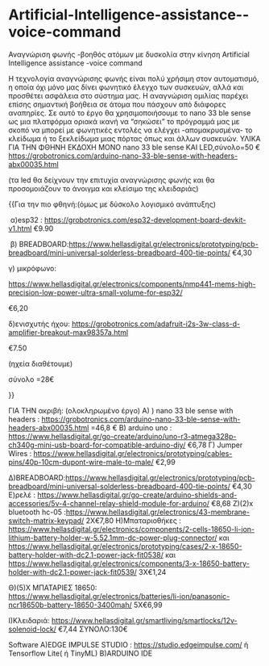 # Artificial-Intelligence-assistance--voice-command
Αναγνώριση φωνής -βοηθός ατόμων με δυσκολία στην κίνηση
Artificial Intelligence assistance -voice command
 
Η τεχνολογία αναγνώρισης φωνής είναι πολύ χρήσιμη στον αυτοματισμό, η οποία όχι μόνο μας δίνει φωνητικό έλεγχο των συσκευών, αλλά και προσθέτει ασφάλεια στο σύστημα μας. Η αναγνώριση ομιλίας παρέχει επίσης σημαντική βοήθεια σε άτομα που πάσχουν από διάφορες αναπηρίες. Σε αυτό το έργο θα χρησιμοποιήσουμε το nano 33 ble sense ως μια πλατφόρμα οριακά ικανή να “σηκώσει” το πρόγραμμά μας με σκοπό να μπορεί με φωνητικές εντολές να ελέγχει -απομακρυσμένα- το κλείδωμα ή το ξεκλείδωμα μιας πόρτας όπως και άλλων συσκευών.
ΥΛΙΚΑ
ΓΙΑ ΤΗΝ ΦΘΗΝΗ ΕΚΔΟΧΗ ΜΟΝΟ nano 33 ble sense ΚΑΙ LED,σύνολο=50 € 
https://grobotronics.com/arduino-nano-33-ble-sense-with-headers-abx00035.html
 
(τα led θα δείχνουν την επιτυχία αναγνώρισης φωνής και θα προσομοιάζουν το άνοιγμα και κλείσιμο της κλειδαριάς)

{{Για την πιο φθηνή:(όμως με δύσκολο λογισμικό ανάπτυξης)

 α)esp32 : https://grobotronics.com/esp32-development-board-devkit-v1.html
 €9.90

 β) BREADBOARD:https://www.hellasdigital.gr/electronics/prototyping/pcb-breadboard/mini-universal-solderless-breadboard-400-tie-points/
€4,30

γ) μικρόφωνο:

https://www.hellasdigital.gr/electronics/components/nmp441-mems-high-precision-low-power-ultra-small-volume-for-esp32/

€6,20

δ)ενισχυτής ήχου: https://grobotronics.com/adafruit-i2s-3w-class-d-amplifier-breakout-max98357a.html

€7.50

(ηχεία διαθέτουμε)

σύνολο =28€

}}

ΓΙΑ ΤΗΝ ακριβή: (ολοκληρωμένο έργο)
Α) ) nano 33 ble sense with headers :
https://grobotronics.com/arduino-nano-33-ble-sense-with-headers-abx00035.html
=46,8 € 
Β) arduino uno : https://www.hellasdigital.gr/go-create/arduino/uno-r3-atmega328p-ch340g-mini-usb-board-for-compatible-arduino-diy/
€6,78
Γ) Jumper Wires : https://www.hellasdigital.gr/electronics/prototyping/cables-pins/40p-10cm-dupont-wire-male-to-male/
€2,99
 
Δ)BREADBOARD:https://www.hellasdigital.gr/electronics/prototyping/pcb-breadboard/mini-universal-solderless-breadboard-400-tie-points/
€4,30
Ε)ρελέ : https://www.hellasdigital.gr/go-create/arduino-shields-and-accessories/5v-4-channel-relay-shield-module-for-arduino/
€8,68
Ζ)(2)x bluetooth hc-05 :https://www.hellasdigital.gr/electronics/43-membrane-switch-matrix-keypad/
2Χ€7,80 
Η)Μπαταριοθήκες : https://www.hellasdigital.gr/electronics/components/2-cells-18650-li-ion-lithium-battery-holder-w-5.52.1mm-dc-power-plug-connector/ και https://www.hellasdigital.gr/electronics/prototyping/cases/2-x-18650-battery-holder-with-dc2.1-power-jack-fit0538/
και https://www.hellasdigital.gr/electronics/components/3-x-18650-battery-holder-with-dc2.1-power-jack-fit0539/
3Χ€1,24
 
Θ)(5)Χ ΜΠΑΤΑΡΙΕΣ 18650: https://www.hellasdigital.gr/electronics/batteries/li-ion/panasonic-ncr18650b-battery-18650-3400mah/
5Χ€6,99
 
Ι)Κλειδαριά: https://www.hellasdigital.gr/smartliving/smartlocks/12v-solenoid-lock/
€7,44 
ΣΥΝΟΛΟ:130€
 
 
Software
Α)EDGE IMPULSE STUDIO :
https://studio.edgeimpulse.com/  ή
Tensorflow Lite( ή TinyML)
Β)ARDUINO IDE
 

